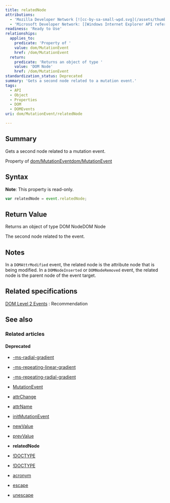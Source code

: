 ```yaml
---
title: relatedNode
attributions:
  - 'Mozilla Developer Network [![cc-by-sa-small-wpd.svg](/assets/thumb/8/8c/cc-by-sa-small-wpd.svg/120px-cc-by-sa-small-wpd.svg.png)](http://creativecommons.org/licenses/by-sa/3.0/us/): [[Mutation Events](https://developer.mozilla.org/en-US/docs/Web/Guide/Events/Mutation_events) Article]'
  - 'Microsoft Developer Network: [[Windows Internet Explorer API reference](http://msdn.microsoft.com/en-us/library/ie/hh828809%28v=vs.85%29.aspx) Article]'
readiness: 'Ready to Use'
relationships:
  applies_to:
    predicate: 'Property of '
    value: dom/MutationEvent
    href: /dom/MutationEvent
  return:
    predicate: 'Returns an object of type '
    value: 'DOM Node'
    href: /dom/MutationEvent
standardization_status: Deprecated
summary: 'Gets a second node related to a mutation event.'
tags:
  - API
  - Object
  - Properties
  - DOM
  - DOMEvents
uri: dom/MutationEvent/relatedNode

---
```

## <span>Summary</span>

Gets a second node related to a mutation event.

Property of [dom/MutationEvent](/dom/MutationEvent)[dom/MutationEvent](/dom/MutationEvent)

## <span>Syntax</span>

**Note**: This property is read-only.

``` js
var relatedNode = event.relatedNode;
```

## <span>Return Value</span>

Returns an object of type DOM NodeDOM Node

The second node related to the event.

## <span>Notes</span>

In a `DOMAttrModified` event, the related node is the attribute node that is being modified. In a `DOMNodeInserted` or `DOMNodeRemoved` event, the related node is the parent node of the event target.

## <span>Related specifications</span>

[DOM Level 2 Events](http://www.w3.org/TR/DOM-Level-2-Events/)
:   Recommendation

## <span>See also</span>

### <span>Related articles</span>

#### <span>Deprecated</span>

-   [-ms-radial-gradient](/css/properties/-ms-radial-gradient)

-   [-ms-repeating-linear-gradient](/css/properties/-ms-repeating-linear-gradient)

-   [-ms-repeating-radial-gradient](/css/properties/-ms-repeating-radial-gradient)

-   [MutationEvent](/dom/MutationEvent)

-   [attrChange](/dom/MutationEvent/attrChange)

-   [attrName](/dom/MutationEvent/attrName)

-   [initMutationEvent](/dom/MutationEvent/initMutationEvent)

-   [newValue](/dom/MutationEvent/newValue)

-   [prevValue](/dom/MutationEvent/prevValue)

-   **relatedNode**

-   [!DOCTYPE](/html/elements/!DOCTYPE)

-   [!DOCTYPE](/html/elements/!DOCTYPE/ja)

-   [acronym](/html/elements/acronym)

-   [escape](/javascript/escape)

-   [unescape](/javascript/unescape)
